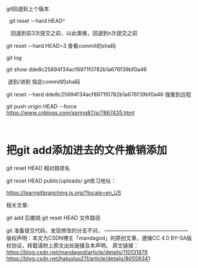 git回退到上个版本

 
git reset --hard HEAD^

 
 回退到前3次提交之前，以此类推，回退到n次提交之前

git reset --hard HEAD~3
查看commit的sha码

git log

git show dde8c25694f34acf8971f0782b1a676f39bf0a46

 退到/进到 指定commit的sha码

git reset --hard dde8c25694f34acf8971f0782b1a676f39bf0a46 
强推到远程

git push origin HEAD --force
https://www.cnblogs.com/spring87/p/7867435.html

 

# 把git add添加进去的文件撤销添加

git reset HEAD 相对路径名

git reset HEAD public/uploads/
git练习地址：

https://learngitbranching.js.org/?locale=en_US

相关文章: 

git add 后撤销 git reset HEAD 文件路径

git 准备提交代码，发现修改的分支不对。
————————————————
版权声明：本文为CSDN博主「mandagod」的原创文章，遵循CC 4.0 BY-SA版权协议，转载请附上原文出处链接及本声明。
原文链接：https://blog.csdn.net/mandagod/article/details/110131879
https://blog.csdn.net/haluoluo211/article/details/80559341